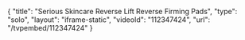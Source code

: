 {
    "title": "Serious Skincare Reverse Lift Reverse Firming Pads",
    "type": "solo",
    "layout": "iframe-static",
    "videoId": "112347424",
    "url": "\/tvpembed\/112347424"
}